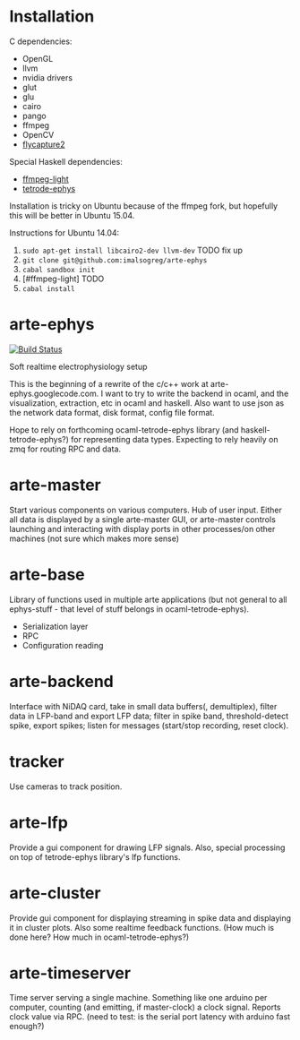 Installation
============

C dependencies:
  - OpenGL
  - llvm
  - nvidia drivers
  - glut
  - glu
  - cairo
  - pango
  - ffmpeg
  - OpenCV
  - [flycapture2](http://www.ptgrey.com/flycapture-sdk)
  
Special Haskell dependencies:
  - [ffmpeg-light](http://github.com/acowley/ffmpeg-light)
  - [tetrode-ephys](http://github.com/imalsogreg/tetrode-ephys)

Installation is tricky on Ubuntu because of the ffmpeg fork, but hopefully this will be better in Ubuntu 15.04.

Instructions for Ubuntu 14.04:

  1. `sudo apt-get install libcairo2-dev llvm-dev` TODO fix up
  2. `git clone git@github.com:imalsogreg/arte-ephys`
  3. `cabal sandbox init`
  4. [#ffmpeg-light] TODO
  5. `cabal install`
  
arte-ephys
==========

[![Build Status](https://travis-ci.org/imalsogreg/arte-ephys.svg?branch=master)](https://travis-ci.org/imalsogreg/arte-ephys)

Soft realtime electrophysiology setup

This is the beginning of a rewrite of the c/c++ work at arte-ephys.googlecode.com.  I want to try to write the backend in ocaml, and the visualization, extraction, etc in ocaml and haskell.  Also want to use json as the network data format, disk format, config file format.

Hope to rely on forthcoming ocaml-tetrode-ephys library (and haskell-tetrode-ephys?) for representing data types.  Expecting to rely heavily on zmq for routing RPC and data.


arte-master
===========

Start various components on various computers.  Hub of user input.  Either all data is displayed by a single arte-master GUI, or arte-master controls launching and interacting with display ports in other processes/on other machines (not sure which makes more sense)

arte-base
=========

Library of functions used in multiple arte applications (but not general to all ephys-stuff - that level of stuff belongs in ocaml-tetrode-ephys).  
  * Serialization layer
  * RPC
  * Configuration reading

arte-backend
============

Interface with NiDAQ card, take in small data buffers(, demultiplex), filter data in LFP-band and export LFP data; filter in spike band, threshold-detect spike, export spikes; listen for messages (start/stop recording, reset clock).


tracker
=======

Use cameras to track position.


arte-lfp
========

Provide a gui component for drawing LFP signals.  Also, special processing on top of tetrode-ephys library's lfp functions.


arte-cluster
============

Provide gui component for displaying streaming in spike data and displaying it in cluster plots.  Also some realtime feedback functions.  (How much is done here?  How much in ocaml-tetrode-ephys?)


arte-timeserver
===============

Time server serving a single machine.  Something like one arduino per computer, counting (and emitting, if master-clock) a clock signal.  Reports clock value via RPC. (need to test: is the serial port latency with arduino fast enough?)
